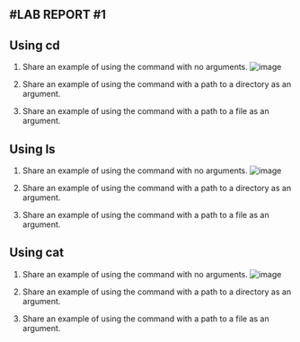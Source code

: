 #LAB REPORT #1
---
## Using cd
1. Share an example of using the command with no arguments.
![image](https://github.com/anaisgg23/cse15l-lab-reports/assets/156368955/78613d71-1e7c-4be3-bbd1-11549a15b180)

3. Share an example of using the command with a path to a directory as an argument.
4. Share an example of using the command with a path to a file as an argument.

## Using ls
1. Share an example of using the command with no arguments.
![image](https://github.com/anaisgg23/cse15l-lab-reports/assets/156368955/f14c8e4a-97cc-4165-a204-7d45c2ce64ac)

3. Share an example of using the command with a path to a directory as an argument.
4. Share an example of using the command with a path to a file as an argument.
   
## Using cat
1. Share an example of using the command with no arguments.
![image](https://github.com/anaisgg23/cse15l-lab-reports/assets/156368955/55ab4994-c4fc-407a-bebe-0ac2e162623a)

3. Share an example of using the command with a path to a directory as an argument.
4. Share an example of using the command with a path to a file as an argument.
